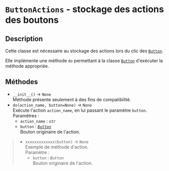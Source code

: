 # `ButtonActions` - stockage des actions des boutons
## Description
Cette classe est nécessaire au stockage des actions lors du clic des [`Button`](button.md).

Elle implémente une méthode `do` permettant à la classe [`Button`](button.md) d'exécuter la méthode appropriée.

## Méthodes
- `__init__()` &rarr; `None` \
  Méthode présente seulement à des fins de compatibilité.
- `do(action_name, button=None)`  &rarr; `None` \
  Exécute l'action `action_name`, en lui passant le paramètre `button`. \
  Paramètres :
  * `action_name` : *`str`*
  * `button` : *[`Button`](button.md)* \
    Bouton originaire de l'action.
>
> - `xxxxxxxxxxxxx(button)` &rarr; `None` \
>   Exemple de méthode d'action. \
>   Paramètre :
>   * `button` : *`Button`* \
>     Bouton originaire de l'action.
